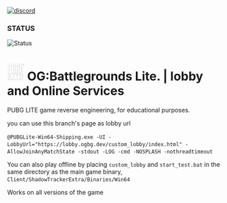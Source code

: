 [![discord](https://shields.io/discord/1334106568253509692?style=for-the-badge&label=OG:BG&logo=discord&labelColor=black&color=5865F2)](https://discord.gg/hmdVw2pR)



### STATUS  
  ![Status](http://img.shields.io/badge/ACTIVE-active.png)





# <img src="web_help_files/pubg_lite_logo.png" width="40" height="40" />   OG:Battlegrounds Lite. | lobby and Online Services
PUBG LITE game reverse engineering, for educational purposes.  

you can use this branch's page as lobby url  

```@PUBGLite-Win64-Shipping.exe -UI -LobbyUrl="https://lobby.ogbg.dev/custom_lobby/index.html" -AllowJoinAnyMatchState -stdout -LOG -cmd -NOSPLASH -nothreadtimeout```

You can also play offline by placing ```custom_lobby``` and ```start_test.bat``` in the same directory as the main game binary, ```Client/ShadowTrackerExtra/Binaries/Win64```

Works on all versions of the game  






